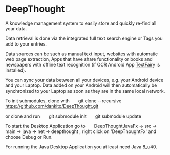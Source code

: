 # DeepThought #

A knowledge management system to easily store and quickly re-find all your data.

Data retrieval is done via the integrated full text search engine or Tags you add to your entries.

Data sources can be such as manual text input, websites with automatic web page extraction, Apps that have share functionality or
books and newspapers with offline text recognition (if OCR Android App [TextFairy](https://play.google.com/store/apps/details?id=com.renard.ocr) is installed).

You can sync your data between all your devices, e.g. your Android device and your Laptop. Data added on your Android will then automatically
be synchronized to your Laptop as soon as they are in the same local network.


To init submodules, clone with
&nbsp;&nbsp;&nbsp;&nbsp;&nbsp;&nbsp;git clone --recursive https://github.com/dankito/DeepThought.git

or clone and run
&nbsp;&nbsp;&nbsp;&nbsp;&nbsp;&nbsp;git submodule init
&nbsp;&nbsp;&nbsp;&nbsp;&nbsp;&nbsp;git submodule update


To start the Desktop Application go to
&nbsp;&nbsp;&nbsp;&nbsp;&nbsp;&nbsp;DeepThoughtJavaFx -> src -> main -> java -> net -> deepthought
, right click on 'DeepThoughtFx' and choose Debug or Run.


For running the Java Desktop Application you at least need Java 8_u40.
